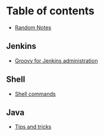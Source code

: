 # Table of contents

* [Random Notes](README.md)

## Jenkins

* [Groovy for Jenkins administration](jenkins/groovy-for-jenkins-administration.md)

## Shell

* [Shell commands](shell/shell-commands.md)

## Java

* [Tips and tricks](java/tips-and-tricks.md)


